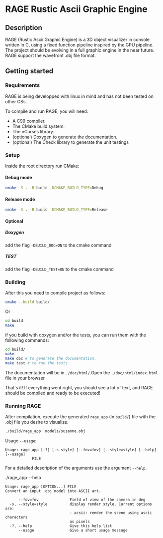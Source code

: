 # RAGE Rustic Ascii Graphic Engine

## Description

RAGE (Rustic Ascii Graphic Engine) is a 3D object visualizer in console written in C, using a fixed function pipeline inspired by the GPU pipeline. The project should be evolving in a full graphic engine in the near future.
RAGE support the wavefront .obj file format.

## Getting started

### Requirements

RAGE is being developped with linux in mind and has not been tested on other OSs.

To compile and run RAGE, you will need:
* A C99 compiler.
* The CMake build system.
* The nCurses library.
* (optional) Doxygen to generate the documentation.
* (optional) The Check library to generate the unit testings

### Setup

Inside the root directory run CMake:

#### Debug mode
```sh
cmake -S . -B build -DCMAKE_BUILD_TYPE=Debug
```

#### Release mode
```sh
cmake -S . -B build -DCMAKE_BUILD_TYPE=Release
```
#### Optional

##### Doxygen
add the flag `-DBUILD_DOC=ON` to the cmake command

##### TEST
add the flag `-DBUILD_TEST=ON` to the cmake command

### Building
After this you need to compile project as follows:

```sh
cmake --build build/
```
Or
```sh
cd build
make
```

if you build with doxygen and/or the tests, you can run them with the following commands:
```sh
cd build/
make
make doc # to generate the documentation. 
make test # to run the tests
```
The documentation will be in `./doc/html/`.Open the `./doc/html/index.html` file in your browser

That's it! If everything went right, you should see a lot of text, and RAGE should be compiled and ready to be executed!

### Running RAGE

After compilation, execute the generated `rage_app` (in `build/`) file with the .obj file you desire to visualize.

```sh
./build/rage_app  models/suzanne.obj
```

Usage `--usage`:

```
Usage: rage_app [-?] [-s style] [--fov=fov] [--style=style] [--help] [--usage]
            FILE
```

For a detailed description of the arguments use the argument `--help`.

./rage_app --help
```
Usage: rage_app [OPTION...] FILE
Convert an input .obj model into ASCII art.

      --fov=fov              Field of view of the camera in deg
  -s, --style=style          display render style. Current options are:
                             - acsii: render the scene using ascii characters
                             as pixels
  -?, --help                 Give this help list
      --usage                Give a short usage message
```
